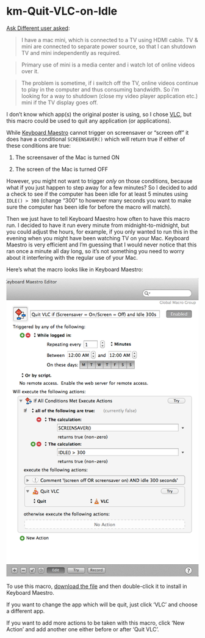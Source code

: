 # km-Quit-VLC-on-Idle #


[Ask Different user asked](http://apple.stackexchange.com/questions/118915/is-there-a-way-to-shutdown-mac-when-screen-is-turned-off):

> I have a mac mini, which is connected to a TV using HDMI cable. TV & mini are connected to separate power source, so that I can shutdown TV and mini independently as required.

> Primary use of mini is a media center and i watch lot of online videos over it.

> The problem is sometime, if i switch off the TV, online videos continue to play in the computer and thus consuming bandwidth. So i'm looking for a way to shutdown (close my video player application etc.) mini if the TV display goes off.

I don’t know which app(s) the original poster is using, so I chose [VLC][], but this macro could be used to quit any application (or applications).

While [Keyboard Maestro][] cannot trigger on screensaver or “screen off” it does have a conditional `SCREENSAVER()` which will return true if either of these conditions are true:

1.	The screensaver of the Mac is turned ON

2.	The screen of the Mac is turned OFF

However, you might not want to trigger *only* on those conditions, because what if you just happen to step away for a few minutes? So I decided to add a check to see if the computer has been idle for at least 5 minutes using `IDLE() > 300`  (change “300” to however many seconds you want to make sure the computer has been idle for before the macro will match).

Then we just have to tell Keyboard Maestro how often to have this macro run. I decided to have it run every minute from midnight-to-midnight, but you could adjust the hours, for example, if you only wanted to run this in the evening when you might have been watching TV on your Mac. Keyboard Maestro is very efficient and I’m guessing that I would never notice that this ran once a minute all day long, so it’s not something you need to worry about it interfering with the regular use of your Mac.

Here’s what the macro looks like in Keyboard Maestro:

![](screenshot.png)

To use this macro, [download the file](https://raw.github.com/tjluoma/km-quit-vlc-on-idle/master/Quit-VLC-on-IDLE.kmmacros) and then double-click it to install in Keyboard Maestro.

If you want to change the app which will be quit, just click ‘VLC’ and choose a different app. 

If you want to add more actions to be taken with this macro, click ‘New Action’ and add another one either before or after ‘Quit VLC’.

[Keyboard Maestro]: http://www.keyboardmaestro.com/main/
[VLC]: http://www.videolan.org/vlc/index.html